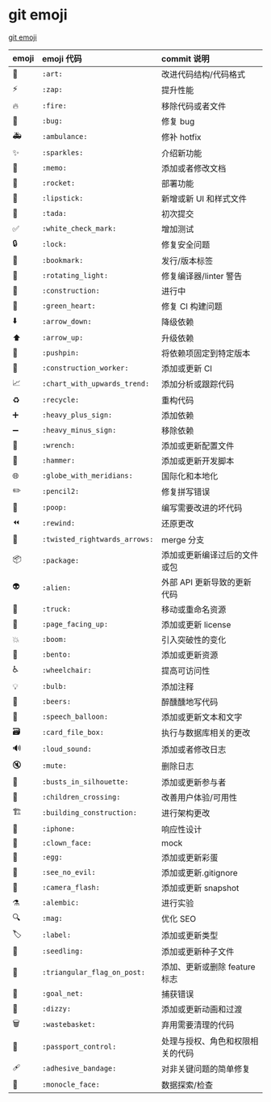 # git emoji

[git emoji](https://gitmoji.dev/)

| emoji                       | emoji 代码                    | commit 说明                      |
| :-------------------------- | :---------------------------- | :------------------------------- |
| :art:                       | `:art:`                       | 改进代码结构/代码格式            |
| :zap:                       | `:zap:`                       | 提升性能                         |
| :fire:                      | `:fire:`                      | 移除代码或者文件                 |
| :bug:                       | `:bug:`                       | 修复 bug                         |
| :ambulance:                 | `:ambulance:`                 | 修补 hotfix                      |
| :sparkles:                  | `:sparkles:`                  | 介绍新功能                       |
| :memo:                      | `:memo:`                      | 添加或者修改文档                 |
| :rocket:                    | `:rocket:`                    | 部署功能                         |
| :lipstick:                  | `:lipstick:`                  | 新增或新 UI 和样式文件           |
| :tada:                      | `:tada:`                      | 初次提交                         |
| :white_check_mark:          | `:white_check_mark:`          | 增加测试                         |
| :lock:                      | `:lock:`                      | 修复安全问题                     |
| :bookmark:                  | `:bookmark:`                  | 发行/版本标签                    |
| :rotating_light:            | `:rotating_light:`            | 修复编译器/linter 警告           |
| :construction:              | `:construction:`              | 进行中                           |
| :green_heart:               | `:green_heart:`               | 修复 CI 构建问题                 |
| :arrow_down:                | `:arrow_down:`                | 降级依赖                         |
| :arrow_up:                  | `:arrow_up:`                  | 升级依赖                         |
| :pushpin:                   | `:pushpin:`                   | 将依赖项固定到特定版本           |
| :construction_worker:       | `:construction_worker:`       | 添加或更新 CI                    |
| :chart_with_upwards_trend:  | `:chart_with_upwards_trend:`  | 添加分析或跟踪代码               |
| :recycle:                   | `:recycle:`                   | 重构代码                         |
| :heavy_plus_sign:           | `:heavy_plus_sign:`           | 添加依赖                         |
| :heavy_minus_sign:          | `:heavy_minus_sign:`          | 移除依赖                         |
| :wrench:                    | `:wrench:`                    | 添加或更新配置文件               |
| :hammer:                    | `:hammer:`                    | 添加或更新开发脚本               |
| :globe_with_meridians:      | `:globe_with_meridians:`      | 国际化和本地化                   |
| :pencil2:                   | `:pencil2:`                   | 修复拼写错误                     |
| :poop:                      | `:poop:`                      | 编写需要改进的坏代码             |
| :rewind:                    | `:rewind:`                    | 还原更改                         |
| :twisted_rightwards_arrows: | `:twisted_rightwards_arrows:` | merge 分支                       |
| :package:                   | `:package:`                   | 添加或更新编译过后的文件或包     |
| :alien:                     | `:alien:`                     | 外部 API 更新导致的更新代码      |
| :truck:                     | `:truck:`                     | 移动或重命名资源                 |
| :page_facing_up:            | `:page_facing_up:`            | 添加或更新 license               |
| :boom:                      | `:boom:`                      | 引入突破性的变化                 |
| :bento:                     | `:bento:`                     | 添加或更新资源                   |
| :wheelchair:                | `:wheelchair:`                | 提高可访问性                     |
| :bulb:                      | `:bulb:`                      | 添加注释                         |
| :beers:                     | `:beers:`                     | 醉醺醺地写代码                   |
| :speech_balloon:            | `:speech_balloon:`            | 添加或更新文本和文字             |
| :card_file_box:             | `:card_file_box:`             | 执行与数据库相关的更改           |
| :loud_sound:                | `:loud_sound:`                | 添加或者修改日志                 |
| :mute:                      | `:mute:`                      | 删除日志                         |
| :busts_in_silhouette:       | `:busts_in_silhouette:`       | 添加或更新参与者                 |
| :children_crossing:         | `:children_crossing:`         | 改善用户体验/可用性              |
| :building_construction:     | `:building_construction:`     | 进行架构更改                     |
| :iphone:                    | `:iphone:`                    | 响应性设计                       |
| :clown_face:                | `:clown_face:`                | mock                             |
| :egg:                       | `:egg:`                       | 添加或更新彩蛋                   |
| :see_no_evil:               | `:see_no_evil:`               | 添加或更新.gitignore             |
| :camera_flash:              | `:camera_flash:`              | 添加或更新 snapshot              |
| :alembic:                   | `:alembic:`                   | 进行实验                         |
| :mag:                       | `:mag:`                       | 优化 SEO                         |
| :label:                     | `:label:`                     | 添加或更新类型                   |
| :seedling:                  | `:seedling:`                  | 添加或更新种子文件               |
| :triangular_flag_on_post:   | `:triangular_flag_on_post:`   | 添加、更新或删除 feature 标志    |
| :goal_net:                  | `:goal_net:`                  | 捕获错误                         |
| :dizzy:                     | `:dizzy:`                     | 添加或更新动画和过渡             |
| :wastebasket:               | `:wastebasket:`               | 弃用需要清理的代码               |
| :passport_control:          | `:passport_control:`          | 处理与授权、角色和权限相关的代码 |
| :adhesive_bandage:          | `:adhesive_bandage:`          | 对非关键问题的简单修复           |
| :monocle_face:              | `:monocle_face:`              | 数据探索/检查                    |
